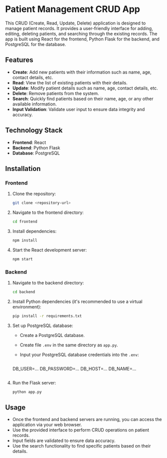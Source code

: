 # Patient Management CRUD App

This CRUD (Create, Read, Update, Delete) application is designed to manage patient records. It provides a user-friendly interface for adding, editing, deleting patients, and searching through the existing records. The app is built using React for the frontend, Python Flask for the backend, and PostgreSQL for the database.

## Features

- **Create**: Add new patients with their information such as name, age, contact details, etc.
- **Read**: View the list of existing patients with their details.
- **Update**: Modify patient details such as name, age, contact details, etc.
- **Delete**: Remove patients from the system.
- **Search**: Quickly find patients based on their name, age, or any other available information.
- **Input Validation**: Validate user input to ensure data integrity and accuracy.

## Technology Stack

- **Frontend**: React
- **Backend**: Python Flask
- **Database**: PostgreSQL

## Installation

### Frontend

1. Clone the repository:

   ```bash
   git clone <repository-url>
   ```

2. Navigate to the frontend directory:

   ```bash
   cd frontend
   ```

3. Install dependencies:

   ```bash
   npm install
   ```

4. Start the React development server:

   ```bash
   npm start
   ```

### Backend

1. Navigate to the backend directory:

   ```bash
   cd backend
   ```

2. Install Python dependencies (it's recommended to use a virtual environment):

   ```bash
   pip install -r requirements.txt
   ```

3. Set up PostgreSQL database:
   
   - Create a PostgreSQL database.
   - Create file `.env` in the same directory as `app.py`.
   - Input your PostgreSQL database credentials into the `.env`:

     ```python
    DB_USER=...
    DB_PASSWORD=...
    DB_HOST=...
    DB_NAME=...
     ```

4. Run the Flask server:

   ```bash
   python app.py
   ```

## Usage

- Once the frontend and backend servers are running, you can access the application via your web browser.
- Use the provided interface to perform CRUD operations on patient records.
- Input fields are validated to ensure data accuracy.
- Use the search functionality to find specific patients based on their details.